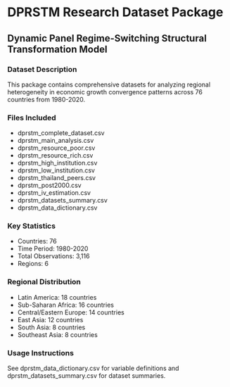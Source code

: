 # DPRSTM Research Dataset Package

## Dynamic Panel Regime-Switching Structural Transformation Model

### Dataset Description
This package contains comprehensive datasets for analyzing regional heterogeneity in economic growth convergence patterns across 76 countries from 1980-2020.

### Files Included
- dprstm_complete_dataset.csv
- dprstm_main_analysis.csv
- dprstm_resource_poor.csv
- dprstm_resource_rich.csv
- dprstm_high_institution.csv
- dprstm_low_institution.csv
- dprstm_thailand_peers.csv
- dprstm_post2000.csv
- dprstm_iv_estimation.csv
- dprstm_datasets_summary.csv
- dprstm_data_dictionary.csv

### Key Statistics
- Countries: 76
- Time Period: 1980-2020
- Total Observations: 3,116
- Regions: 6

### Regional Distribution
- Latin America: 18 countries
- Sub-Saharan Africa: 16 countries
- Central/Eastern Europe: 14 countries
- East Asia: 12 countries
- South Asia: 8 countries
- Southeast Asia: 8 countries

### Usage Instructions
See dprstm_data_dictionary.csv for variable definitions and dprstm_datasets_summary.csv for dataset summaries.


